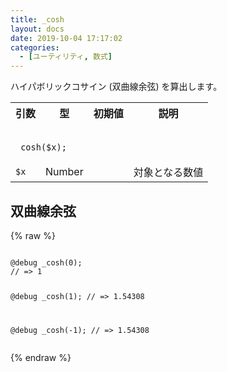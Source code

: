 ```yaml
---
title: _cosh
layout: docs
date: 2019-10-04 17:17:02
categories:
  - [ユーティリティ, 数式]
---
```


ハイパボリックコサイン (双曲線余弦) を算出します。

<table>
  <tr>
    <th>引数</th>
    <th>型</th>
    <th>初期値</th>
    <th>説明</th>
  </tr>
  <tr>
    <td colspan="4">
      <pre class="language-scss"><code>
_cosh($x);
</code></pre>
    </td>
  </tr>
  <tr>
    <td><code>$x</code></td>
    <td>Number</td>
    <td></td>
    <td>対象となる数値</td>
  </tr>
</table>

## 双曲線余弦

<div class="c demo">
  <div class="code">
    {% raw %}
      <pre class="language-scss"><code>
@debug _cosh(0);
// => 1

@debug _cosh(1);
// => 1.54308

@debug _cosh(-1);
// => 1.54308
</code></pre>
    {% endraw %}
  </div>
</div>